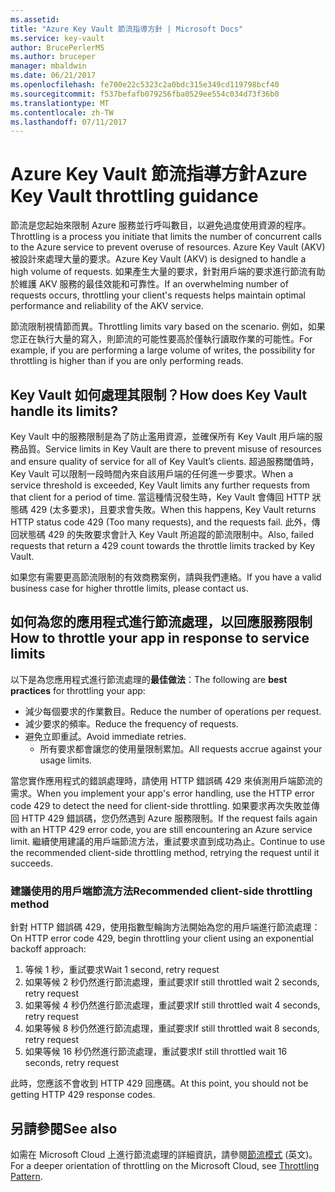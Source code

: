 ```yaml
---
ms.assetid: 
title: "Azure Key Vault 節流指導方針 | Microsoft Docs"
ms.service: key-vault
author: BrucePerlerMS
ms.author: bruceper
manager: mbaldwin
ms.date: 06/21/2017
ms.openlocfilehash: fe700e22c5323c2a0bdc315e349cd119798bcf40
ms.sourcegitcommit: f537befafb079256fba0529ee554c034d73f36b0
ms.translationtype: MT
ms.contentlocale: zh-TW
ms.lasthandoff: 07/11/2017
---
```

# <a name="azure-key-vault-throttling-guidance"></a><span data-ttu-id="97991-102">Azure Key Vault 節流指導方針</span><span class="sxs-lookup"><span data-stu-id="97991-102">Azure Key Vault throttling guidance</span></span>

<span data-ttu-id="97991-103">節流是您起始來限制 Azure 服務並行呼叫數目，以避免過度使用資源的程序。</span><span class="sxs-lookup"><span data-stu-id="97991-103">Throttling is a process you initiate that limits the number of concurrent calls to the Azure service to prevent overuse of resources.</span></span> <span data-ttu-id="97991-104">Azure Key Vault (AKV) 被設計來處理大量的要求。</span><span class="sxs-lookup"><span data-stu-id="97991-104">Azure Key Vault (AKV) is designed to handle a high volume of requests.</span></span> <span data-ttu-id="97991-105">如果產生大量的要求，針對用戶端的要求進行節流有助於維護 AKV 服務的最佳效能和可靠性。</span><span class="sxs-lookup"><span data-stu-id="97991-105">If an overwhelming number of requests occurs, throttling your client's requests helps maintain optimal performance and reliability of the AKV service.</span></span>

<span data-ttu-id="97991-106">節流限制視情節而異。</span><span class="sxs-lookup"><span data-stu-id="97991-106">Throttling limits vary based on the scenario.</span></span> <span data-ttu-id="97991-107">例如，如果您正在執行大量的寫入，則節流的可能性要高於僅執行讀取作業的可能性。</span><span class="sxs-lookup"><span data-stu-id="97991-107">For example, if you are performing a large volume of writes, the possibility for throttling is higher than if you are only performing reads.</span></span>

## <a name="how-does-key-vault-handle-its-limits"></a><span data-ttu-id="97991-108">Key Vault 如何處理其限制？</span><span class="sxs-lookup"><span data-stu-id="97991-108">How does Key Vault handle its limits?</span></span>

<span data-ttu-id="97991-109">Key Vault 中的服務限制是為了防止濫用資源，並確保所有 Key Vault 用戶端的服務品質。</span><span class="sxs-lookup"><span data-stu-id="97991-109">Service limits in Key Vault are there to prevent misuse of resources and ensure quality of service for all of Key Vault’s clients.</span></span> <span data-ttu-id="97991-110">超過服務閾值時，Key Vault 可以限制一段時間內來自該用戶端的任何進一步要求。</span><span class="sxs-lookup"><span data-stu-id="97991-110">When a service threshold is exceeded, Key Vault limits any further requests from that client for a period of time.</span></span> <span data-ttu-id="97991-111">當這種情況發生時，Key Vault 會傳回 HTTP 狀態碼 429 (太多要求)，且要求會失敗。</span><span class="sxs-lookup"><span data-stu-id="97991-111">When this happens, Key Vault returns HTTP status code 429 (Too many requests), and the requests fail.</span></span> <span data-ttu-id="97991-112">此外，傳回狀態碼 429 的失敗要求會計入 Key Vault 所追蹤的節流限制中。</span><span class="sxs-lookup"><span data-stu-id="97991-112">Also, failed requests that return a 429 count towards the throttle limits tracked by Key Vault.</span></span> 

<span data-ttu-id="97991-113">如果您有需要更高節流限制的有效商務案例，請與我們連絡。</span><span class="sxs-lookup"><span data-stu-id="97991-113">If you have a valid business case for higher throttle limits, please contact us.</span></span>


## <a name="how-to-throttle-your-app-in-response-to-service-limits"></a><span data-ttu-id="97991-114">如何為您的應用程式進行節流處理，以回應服務限制</span><span class="sxs-lookup"><span data-stu-id="97991-114">How to throttle your app in response to service limits</span></span>

<span data-ttu-id="97991-115">以下是為您應用程式進行節流處理的**最佳做法**：</span><span class="sxs-lookup"><span data-stu-id="97991-115">The following are **best practices** for throttling your app:</span></span>
- <span data-ttu-id="97991-116">減少每個要求的作業數目。</span><span class="sxs-lookup"><span data-stu-id="97991-116">Reduce the number of operations per request.</span></span>
- <span data-ttu-id="97991-117">減少要求的頻率。</span><span class="sxs-lookup"><span data-stu-id="97991-117">Reduce the frequency of requests.</span></span>
- <span data-ttu-id="97991-118">避免立即重試。</span><span class="sxs-lookup"><span data-stu-id="97991-118">Avoid immediate retries.</span></span> 
    - <span data-ttu-id="97991-119">所有要求都會讓您的使用量限制累加。</span><span class="sxs-lookup"><span data-stu-id="97991-119">All requests accrue against your usage limits.</span></span>

<span data-ttu-id="97991-120">當您實作應用程式的錯誤處理時，請使用 HTTP 錯誤碼 429 來偵測用戶端節流的需求。</span><span class="sxs-lookup"><span data-stu-id="97991-120">When you implement your app's error handling, use the HTTP error code 429 to detect the need for client-side throttling.</span></span> <span data-ttu-id="97991-121">如果要求再次失敗並傳回 HTTP 429 錯誤碼，您仍然遇到 Azure 服務限制。</span><span class="sxs-lookup"><span data-stu-id="97991-121">If the request fails again with an HTTP 429 error code, you are still encountering an Azure service limit.</span></span> <span data-ttu-id="97991-122">繼續使用建議的用戶端節流方法，重試要求直到成功為止。</span><span class="sxs-lookup"><span data-stu-id="97991-122">Continue to use the recommended client-side throttling method, retrying the request until it succeeds.</span></span>

### <a name="recommended-client-side-throttling-method"></a><span data-ttu-id="97991-123">建議使用的用戶端節流方法</span><span class="sxs-lookup"><span data-stu-id="97991-123">Recommended client-side throttling method</span></span>

<span data-ttu-id="97991-124">針對 HTTP 錯誤碼 429，使用指數型輪詢方法開始為您的用戶端進行節流處理：</span><span class="sxs-lookup"><span data-stu-id="97991-124">On HTTP error code 429, begin throttling your client using an exponential backoff approach:</span></span>

1. <span data-ttu-id="97991-125">等候 1 秒，重試要求</span><span class="sxs-lookup"><span data-stu-id="97991-125">Wait 1 second, retry request</span></span>
2. <span data-ttu-id="97991-126">如果等候 2 秒仍然進行節流處理，重試要求</span><span class="sxs-lookup"><span data-stu-id="97991-126">If still throttled wait 2 seconds, retry request</span></span>
3. <span data-ttu-id="97991-127">如果等候 4 秒仍然進行節流處理，重試要求</span><span class="sxs-lookup"><span data-stu-id="97991-127">If still throttled wait 4 seconds, retry request</span></span>
4. <span data-ttu-id="97991-128">如果等候 8 秒仍然進行節流處理，重試要求</span><span class="sxs-lookup"><span data-stu-id="97991-128">If still throttled wait 8 seconds, retry request</span></span>
5. <span data-ttu-id="97991-129">如果等候 16 秒仍然進行節流處理，重試要求</span><span class="sxs-lookup"><span data-stu-id="97991-129">If still throttled wait 16 seconds, retry request</span></span>

<span data-ttu-id="97991-130">此時，您應該不會收到 HTTP 429 回應碼。</span><span class="sxs-lookup"><span data-stu-id="97991-130">At this point, you should not be getting HTTP 429 response codes.</span></span>

## <a name="see-also"></a><span data-ttu-id="97991-131">另請參閱</span><span class="sxs-lookup"><span data-stu-id="97991-131">See also</span></span>

<span data-ttu-id="97991-132">如需在 Microsoft Cloud 上進行節流處理的詳細資訊，請參閱[節流模式](https://docs.microsoft.com/azure/architecture/patterns/throttling) \(英文\)。</span><span class="sxs-lookup"><span data-stu-id="97991-132">For a deeper orientation of throttling on the Microsoft Cloud, see [Throttling Pattern](https://docs.microsoft.com/azure/architecture/patterns/throttling).</span></span>

